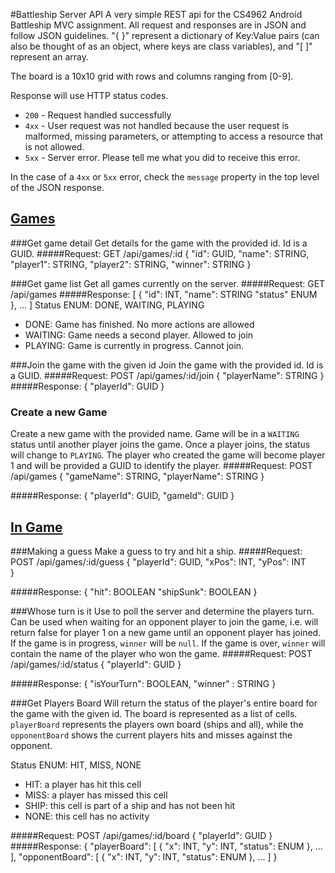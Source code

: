 #Battleship Server API
A very simple REST api for the CS4962 Android Battleship MVC assignment. All request and responses are in JSON and follow JSON guidelines. "{ }" represent a dictionary of Key:Value pairs (can also be thought of as an object, where keys are class variables), and "[ ]" represent an array. 

The board is a 10x10 grid with rows and columns ranging from [0-9].

Response will use HTTP status codes.

* `200` - Request handled successfully
* `4xx` - User request was not handled because the user request is malformed, missing parameters, or attempting to access a resource that is not allowed.
* `5xx` - Server error. Please tell me what you did to receive this error.

In the case of a `4xx` or `5xx` error, check the `message` property in the top level of the JSON response.


## <u>Games</u>

###Get game detail
Get details for the game with the provided id. Id is a GUID.
#####Request: GET /api/games/:id
	{
		"id": GUID,
		"name": STRING,
		"player1": STRING,
		"player2": STRING,
		"winner": STRING
	}
	
###Get game list
Get all games currently on the server.
#####Request: GET /api/games
#####Response:
	[
		{
			"id": INT,
			"name": STRING
			"status" ENUM
		},
		...
	]
Status ENUM: DONE, WAITING, PLAYING

- DONE: Game has finished. No more actions are allowed
- WAITING: Game needs a second player. Allowed to join
- PLAYING: Game is currently in progress. Cannot join.

###Join the game with the given id
Join the game with the provided id. Id is a GUID.
#####Request: POST /api/games/:id/join
	{
		"playerName": STRING
	}
#####Response:
	{
		"playerId": GUID
	}
	
### Create a new Game
Create a new game with the provided name. Game will be in a `WAITING` status until another player joins the game. Once a player joins, the status will change to `PLAYING`. The player who created the game will become player 1 and will be provided a GUID to identify the player.
#####Request: POST /api/games
	{
		"gameName": STRING,
		"playerName": STRING
	}
	
#####Response:
	{
		"playerId": GUID,
		"gameId": GUID
	}
	
## <u>In Game</u>

###Making a guess
Make a guess to try and hit a ship.
#####Request: POST /api/games/:id/guess
	{
		"playerId": GUID,
		"xPos": INT,
		"yPos": INT				
	}
	
#####Response:
	{
		"hit": BOOLEAN
		"shipSunk": BOOLEAN
	}
	
###Whose turn is it
Use to poll the server and determine the players turn. Can be used when waiting for an opponent player to join the game, i.e. will return false for player 1 on a new game until an opponent player has joined. If the game is in progress, `winner` will be `null`. If the game is over, `winner` will contain the name of the player who won the game.
#####Request: POST /api/games/:id/status
	{
		"playerId": GUID
	}

#####Response:
	{
		"isYourTurn": BOOLEAN,
		"winner" : STRING
	}
	
###Get Players Board
Will return the status of the player's entire board for the game with the given id. The board is represented as a list of cells. `playerBoard` represents the players own board (ships and all), while the `opponentBoard` shows the current players hits and misses against the opponent.

Status ENUM: HIT, MISS, NONE

- HIT: a player has hit this cell
- MISS: a player has missed this cell
- SHIP: this cell is part of a ship and has not been hit
- NONE: this cell has no activity

#####Request: POST /api/games/:id/board
	{
		"playerId": GUID
	}
#####Response: 
	{
		"playerBoard": [
			{
				"x": INT,
				"y": INT,
				"status": ENUM
			},
			...
		],
		"opponentBoard": [
			{
				"x": INT,
				"y": INT,
				"status": ENUM
			},
			...
		]
	}
	
